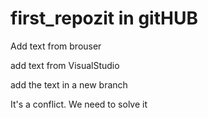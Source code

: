 # first_repozit in gitHUB

Add text from brouser

add text from VisualStudio

add the text in a new branch

It's a conflict. We need to solve it

